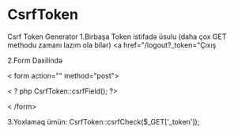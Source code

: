 # CsrfToken
Csrf Token Generator
1.Birbaşa Token istifadə üsulu (daha çox GET methodu zamanı lazım ola bilər)
<a href="/logout?_token=<?=CsrfToken::generateToken('logout')?>"Çıxış </a>

2.Form Daxilində

< form action="" method="post">
  
  < ? php CsrfToken::csrfField();  ?>

< /form>


3.Yoxlamaq ümün:
CsrfToken::csrfCheck($_GET['_token']);
